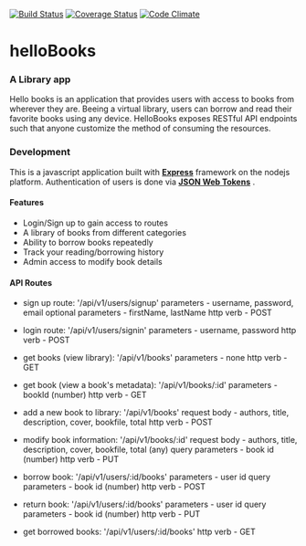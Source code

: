 
[![Build Status](https://travis-ci.org/segunolalive/helloBooks.svg?branch=master)](https://travis-ci.org/segunolalive/helloBooks)
[![Coverage Status](https://coveralls.io/repos/github/segunolalive/helloBooks/badge.svg?branch=master)](https://coveralls.io/github/segunolalive/helloBooks?branch=master)
[![Code Climate](https://codeclimate.com/github/segunolalive/helloBooks/badges/gpa.svg)](https://codeclimate.com/github/segunolalive/helloBooks?branch=master)

# helloBooks

### A Library app
Hello books is an application that provides users with access to books from wherever they are.
Beeing a virtual library, users can borrow and read their favorite books using any device.
HelloBooks exposes RESTful API endpoints such that anyone customize the method of consuming
the resources.

### Development
This is a javascript application built with [**Express**](http://expressjs.com/)
framework on the nodejs platform. Authentication of users is done via
[**JSON Web Tokens**](https://jwt.io/) .

#### Features
- Login/Sign up to gain access to routes
- A library of books from different categories
- Ability to borrow books repeatedly
- Track your reading/borrowing history
- Admin access to modify book details

#### API Routes
- sign up route:
'/api/v1/users/signup'
parameters - username, password, email
optional parameters - firstName, lastName
http verb - POST

- login route:
'/api/v1/users/signin'
parameters - username, password
http verb - POST

- get books (view library):
'/api/v1/books'
parameters - none
http verb - GET

- get book (view a book's metadata):
'/api/v1/books/:id'
parameters - bookId (number)
http verb - GET

- add a new book to library:
'/api/v1/books'
request body - authors, title, description, cover, bookfile, total
http verb - POST

- modify book information:
'/api/v1/books/:id'
request body - authors, title, description, cover, bookfile, total (any)
query parameters - book id (number)
http verb - PUT

- borrow book:
'/api/v1/users/:id/books'
parameters - user id
query parameters - book id (number)
http verb - POST

- return book:
'/api/v1/users/:id/books'
parameters - user id
query parameters - book id (number)
http verb - PUT

- get borrowed books:
'/api/v1/users/:id/books'
http verb - GET
